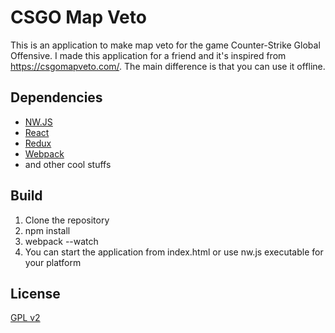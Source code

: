 # CSGO Map Veto

This is an application to make map veto for the game Counter-Strike Global Offensive. I made this application for a friend and it's inspired from https://csgomapveto.com/. The main difference is that you can use it offline.

## Dependencies

- [NW.JS](http://nwjs.io/)
- [React](https://facebook.github.io/react/)
- [Redux](http://redux.js.org/)
- [Webpack](https://webpack.github.io/docs/)
- and other cool stuffs

## Build

1. Clone the repository
2. npm install
3. webpack --watch
4. You can start the application from index.html or use nw.js executable for your platform

## License

[GPL v2](https://github.com/akiver/csgo-map-veto/blob/master/LICENSE.md)
